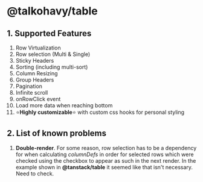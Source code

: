 # @talkohavy/table

## 1. Supported Features

1. Row Virtualization
2. Row selection (Multi & Single)
3. Sticky Headers
4. Sorting (including multi-sort)
5. Column Resizing
6. Group Headers
7. Pagination
8. Infinite scroll
9. onRowClick event
10. Load more data when reaching bottom
11. ⭐️**Highly customizable**⭐️ with custom css hooks for personal styling

## 2. List of known problems

1. **Double-render**. For some reason, row selection has to be a dependency for when calculating _columnDefs_ in order for selected rows which were checked using the checkbox to appear as such in the next render. In the example shown in **@tanstack/table** it seemed like that isn't necessary. Need to check.
